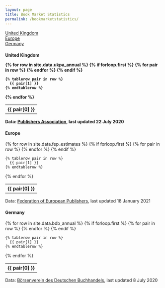 ```yaml
---
layout: page
title: Book Market Statistics
permalink: /bookmarketstatistics/
---
```


<a href="#gb">United Kingdom</a><br />
<a href="#eu">Europe</a><br />
<a href="#de">Germany</a>

<a name="gb"></a><h4>United Kingdom</a>

<table>
  {% for row in site.data.ukpa_annual %}
    {% if forloop.first %}
    <tr>
      {% for pair in row %}
        <th>{{ pair[0] }}</th>
      {% endfor %}
    </tr>
    {% endif %}

    {% tablerow pair in row %}
      {{ pair[1] }}
    {% endtablerow %}
  {% endfor %}
</table>

Data: <a href="https://www.publishers.org.uk/our-work/publications/">Publishers Association</a>, last updated 22 July 2020

<a name="eu"></a><h4>Europe</h4>

<table>
  {% for row in site.data.fep_estimates %}
    {% if forloop.first %}
    <tr>
      {% for pair in row %}
        <th>{{ pair[0] }}</th>
      {% endfor %}
    </tr>
    {% endif %}

    {% tablerow pair in row %}
      {{ pair[1] }}
    {% endtablerow %}
  {% endfor %}
</table>

Data: <a href="https://fep-fee.eu/European-Book-Publishing-1268">Federation of European Publishers</a>, last updated 18 January 2021

<a name="de"></a><h4>Germany</h4>

<table>
  {% for row in site.data.bdb_annual %}
    {% if forloop.first %}
    <tr>
      {% for pair in row %}
        <th>{{ pair[0] }}</th>
      {% endfor %}
    </tr>
    {% endif %}

    {% tablerow pair in row %}
      {{ pair[1] }}
    {% endtablerow %}
  {% endfor %}
</table>

Data: <a href="https://www.boersenverein.de/markt-daten/marktforschung/wirtschaftszahlen/">Börsenverein des Deutschen Buchhandels</a>, last updated 8 July 2020
